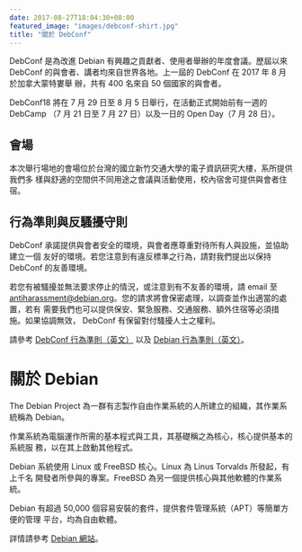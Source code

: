 ```yaml
---
date: 2017-08-27T18:04:30+08:00
featured_image: "images/debconf-shirt.jpg"
title: "關於 DebConf"
---
```


DebConf 是為改進 Debian 有興趣之貢獻者、使用者舉辦的年度會議。歷屆以來 DebConf
的與會者、講者均來自世界各地。上一屆的 DebConf 在 2017 年 8 月於加拿大蒙特婁舉
辦，共有 400 名來自 50 個國家的與會者。

DebConf18 將在 7 月 29 日至 8 月 5 日舉行，在活動正式開始前有一週的 DebCamp
（7 月 21 日至 7 月 27 日）以及一日的 Open Day（7 月 28 日）。

會場
----

本次舉行場地的會場位於台灣的國立新竹交通大學的電子資訊研究大樓，系所提供我們多
樣與舒適的空間供不同用途之會議與活動使用，校內宿舍可提供與會者住宿。

行為準則與反騷擾守則
--------------------

DebConf 承諾提供與會者安全的環境，與會者應尊重對待所有人與設施，並協助建立一個
友好的環境。若您注意到有違反標準之行為，請對我們提出以保持 DebConf 的友善環境。

若您有被騷擾並無法要求停止的情況，或注意到有不友善的環境，請 email 至
<antiharassment@debian.org>。您的請求將會保密處理，以調查並作出適當的處置，若有
需要我們也可以提供保安、緊急服務、交通服務、額外住宿等必須措施。如果協調無效，
DebConf 有保留對付騷擾人士之權利。

請參考 [DebConf 行為準則（英文）](https://debconf.org/codeofconduct.shtml) 以及
[Debian 行為準則（英文）](https://www.debian.org/code_of_conduct)。


關於 Debian
===========

The Debian Project 為一群有志製作自由作業系統的人所建立的組織，其作業系統稱為
Debian。

作業系統為電腦運作所需的基本程式與工具，其基礎稱之為核心，核心提供基本的系統服
務，以在其上啟動其他程式。

Debian 系統使用 Linux 或 FreeBSD 核心。Linux 為 Linus Torvalds 所發起，有上千名
開發者所參與的專案。FreeBSD 為另一個提供核心與其他軟體的作業系統。

Debian 有超過 50,000 個容易安裝的套件，提供套件管理系統（APT）等簡單方便的管理
平台，均為自由軟體。

詳情請參考 [Debian 網站](https://debian.org/index.zh-tw.html)。
